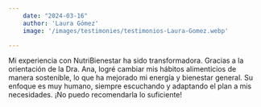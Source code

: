 ```yaml
---
    date: "2024-03-16"
    author: 'Laura Gómez'
    image: '/images/testimonies/testimonios-Laura-Gomez.webp'

---
```


Mi experiencia con NutriBienestar ha sido transformadora. Gracias a la orientación de la Dra. Ana, logré cambiar mis hábitos alimenticios de manera sostenible, lo que ha mejorado mi energía y bienestar general. Su enfoque es muy humano, siempre escuchando y adaptando el plan a mis necesidades. ¡No puedo recomendarla lo suficiente!
